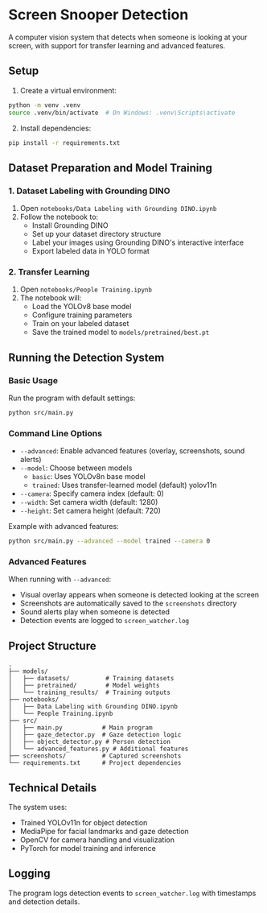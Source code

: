 # Screen Snooper Detection

A computer vision system that detects when someone is looking at your screen, with support for transfer learning and advanced features.

## Setup

1. Create a virtual environment:
```bash
python -m venv .venv
source .venv/bin/activate  # On Windows: .venv\Scripts\activate
```

2. Install dependencies:
```bash
pip install -r requirements.txt
```

## Dataset Preparation and Model Training

### 1. Dataset Labeling with Grounding DINO

1. Open `notebooks/Data Labeling with Grounding DINO.ipynb`
2. Follow the notebook to:
   - Install Grounding DINO
   - Set up your dataset directory structure
   - Label your images using Grounding DINO's interactive interface
   - Export labeled data in YOLO format

### 2. Transfer Learning

1. Open `notebooks/People Training.ipynb`
2. The notebook will:
   - Load the YOLOv8 base model
   - Configure training parameters
   - Train on your labeled dataset
   - Save the trained model to `models/pretrained/best.pt`

## Running the Detection System

### Basic Usage

Run the program with default settings:
```bash
python src/main.py
```

### Command Line Options

- `--advanced`: Enable advanced features (overlay, screenshots, sound alerts)
- `--model`: Choose between models
  - `basic`: Uses YOLOv8n base model
  - `trained`: Uses transfer-learned model (default) yolov11n
- `--camera`: Specify camera index (default: 0)
- `--width`: Set camera width (default: 1280)
- `--height`: Set camera height (default: 720)

Example with advanced features:
```bash
python src/main.py --advanced --model trained --camera 0
```

### Advanced Features

When running with `--advanced`:
- Visual overlay appears when someone is detected looking at the screen
- Screenshots are automatically saved to the `screenshots` directory
- Sound alerts play when someone is detected
- Detection events are logged to `screen_watcher.log`

## Project Structure

```
.
├── models/
│   ├── datasets/          # Training datasets
│   ├── pretrained/        # Model weights
│   └── training_results/  # Training outputs
├── notebooks/
│   ├── Data Labeling with Grounding DINO.ipynb
│   └── People Training.ipynb
├── src/
│   ├── main.py           # Main program
│   ├── gaze_detector.py  # Gaze detection logic
│   ├── object_detector.py # Person detection
│   └── advanced_features.py # Additional features
├── screenshots/          # Captured screenshots
└── requirements.txt      # Project dependencies
```

## Technical Details

The system uses:
- Trained YOLOv11n for object detection
- MediaPipe for facial landmarks and gaze detection
- OpenCV for camera handling and visualization
- PyTorch for model training and inference

## Logging

The program logs detection events to `screen_watcher.log` with timestamps and detection details.
